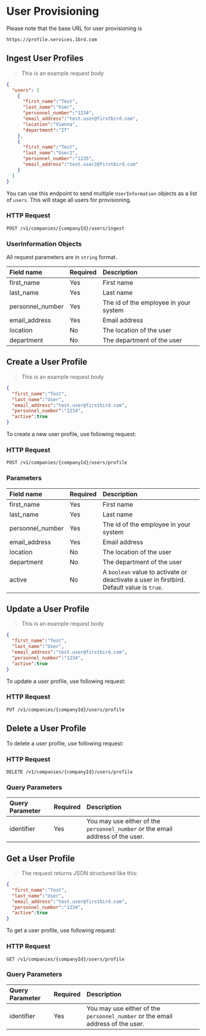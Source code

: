 # User Provisioning

Please note that the base URL for user provisioning is

`https://profile.services.1brd.com`

## Ingest User Profiles

> This is an example request body

```json
{
  "users": [ 
    {
      "first_name":"Test",
      "last_name":"User",
      "personnel_number":"1234",
      "email_address":"test.user@firstbird.com",
      "location":"Vienna",
      "department":"IT"
    },
    {
      "first_name":"Test",
      "last_name":"User2",
      "personnel_number":"1235",
      "email_address":"test.user2@firstbird.com"
    }
  ]
}
```

You can use this endpoint to send multiple `UserInformation` objects as a list of `users`.
This will stage all users for provisioning.

### HTTP Request

`POST /v1/companies/{companyId}/users/ingest`

### UserInformation Objects

All request parameters are in `string` format.

| Field name        | Required | Description                                |
|:------------------|:---------|:-------------------------------------------|
| first_name        | Yes      | First name                                 |
| last_name         | Yes      | Last name                                  |
| personnel_number  | Yes      | The id of the employee in your system      |
| email_address     | Yes      | Email address                              |
| location          | No       | The location of the user                   |
| department        | No       | The department of the user                 |

## Create a User Profile

> This is an example request body

```json
{
  "first_name":"Test",
  "last_name":"User",
  "email_address":"test.user@firstbird.com",
  "personnel_number":"1234",
  "active":true
}
```

To create a new user profile, use following request:

### HTTP Request

`POST /v1/companies/{companyId}/users/profile`

### Parameters

| Field name        | Required | Description                                                                                |
|:------------------|:---------|:-------------------------------------------------------------------------------------------|
| first_name        | Yes      | First name                                                                                 |
| last_name         | Yes      | Last name                                                                                  |
| personnel_number  | Yes      | The id of the employee in your system                                                      |
| email_address     | Yes      | Email address                                                                              |
| location          | No       | The location of the user                                                                   |
| department        | No       | The department of the user                                                                 |
| active            | No       | A `boolean` value to activate or deactivate a user in firstbird. Default value is `true`.  |

## Update a User Profile

> This is an example request body

```json
{
  "first_name":"Test",
  "last_name":"User",
  "email_address":"test.user@firstbird.com",
  "personnel_number":"1234",
  "active":true
}
```

To update a user profile, use following request:

### HTTP Request

`PUT /v1/companies/{companyId}/users/profile`

## Delete a User Profile

To delete a user profile, use following request:

### HTTP Request

`DELETE /v1/companies/{companyId}/users/profile`

### Query Parameters

| Query Parameter | Required | Description                                                                    |
|:----------------|:---------|:-------------------------------------------------------------------------------|
| identifier      | Yes      | You may use either of the `personnel_number` or the email address of the user. |

## Get a User Profile

> The request returns JSON structured like this:

```json
{
  "first_name":"Test",
  "last_name":"User",
  "email_address":"test.user@firstbird.com",
  "personnel_number":"1234",
  "active":true
}
```

To get a user profile, use following request:

### HTTP Request

`GET /v1/companies/{companyId}/users/profile`

### Query Parameters

| Query Parameter | Required | Description                                                                    |
|:----------------|:---------|:-------------------------------------------------------------------------------|
| identifier      | Yes      | You may use either of the `personnel_number` or the email address of the user. |
